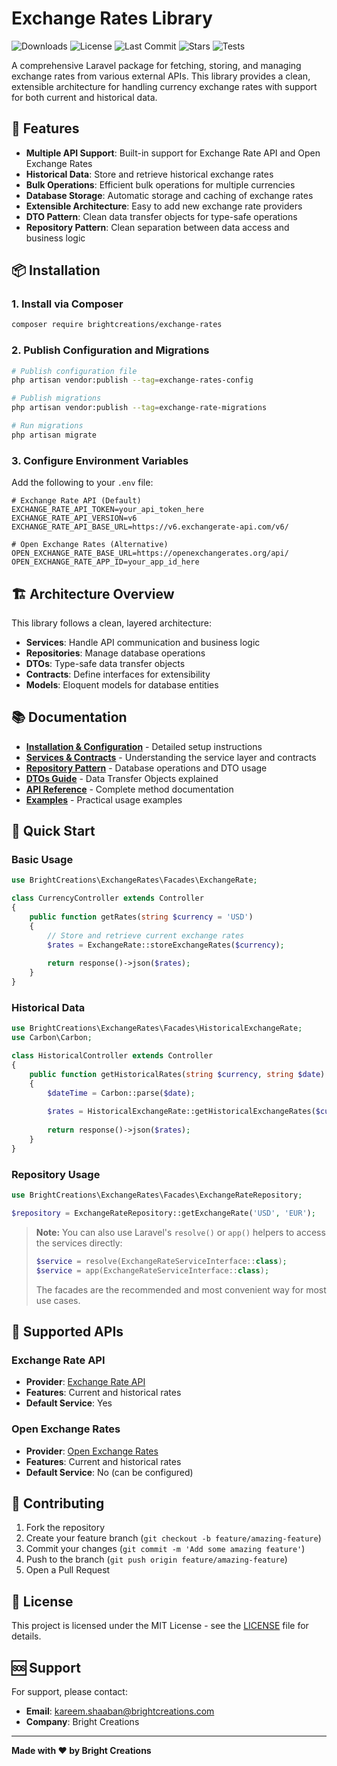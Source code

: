 # Exchange Rates Library

![Downloads](https://img.shields.io/github/downloads/BrightCreations/exchange-rates/total)
![License](https://img.shields.io/github/license/BrightCreations/exchange-rates)
![Last Commit](https://img.shields.io/github/last-commit/BrightCreations/exchange-rates)
![Stars](https://img.shields.io/github/stars/BrightCreations/exchange-rates?style=social)
![Tests](https://img.shields.io/github/actions/workflow/status/BrightCreations/exchange-rates/tests.yml?label=tests)

A comprehensive Laravel package for fetching, storing, and managing exchange rates from various external APIs. This library provides a clean, extensible architecture for handling currency exchange rates with support for both current and historical data.

## 🚀 Features

- **Multiple API Support**: Built-in support for Exchange Rate API and Open Exchange Rates
- **Historical Data**: Store and retrieve historical exchange rates
- **Bulk Operations**: Efficient bulk operations for multiple currencies
- **Database Storage**: Automatic storage and caching of exchange rates
- **Extensible Architecture**: Easy to add new exchange rate providers
- **DTO Pattern**: Clean data transfer objects for type-safe operations
- **Repository Pattern**: Clean separation between data access and business logic

## 📦 Installation

### 1. Install via Composer

```bash
composer require brightcreations/exchange-rates
```

### 2. Publish Configuration and Migrations

```bash
# Publish configuration file
php artisan vendor:publish --tag=exchange-rates-config

# Publish migrations
php artisan vendor:publish --tag=exchange-rate-migrations

# Run migrations
php artisan migrate
```

### 3. Configure Environment Variables

Add the following to your `.env` file:

```env
# Exchange Rate API (Default)
EXCHANGE_RATE_API_TOKEN=your_api_token_here
EXCHANGE_RATE_API_VERSION=v6
EXCHANGE_RATE_API_BASE_URL=https://v6.exchangerate-api.com/v6/

# Open Exchange Rates (Alternative)
OPEN_EXCHANGE_RATE_BASE_URL=https://openexchangerates.org/api/
OPEN_EXCHANGE_RATE_APP_ID=your_app_id_here
```

## 🏗️ Architecture Overview

This library follows a clean, layered architecture:

- **Services**: Handle API communication and business logic
- **Repositories**: Manage database operations
- **DTOs**: Type-safe data transfer objects
- **Contracts**: Define interfaces for extensibility
- **Models**: Eloquent models for database entities

## 📚 Documentation

- **[Installation & Configuration](docs/installation.md)** - Detailed setup instructions
- **[Services & Contracts](docs/services.md)** - Understanding the service layer and contracts
- **[Repository Pattern](docs/repository.md)** - Database operations and DTO usage
- **[DTOs Guide](docs/dtos.md)** - Data Transfer Objects explained
- **[API Reference](docs/api-reference.md)** - Complete method documentation
- **[Examples](docs/examples.md)** - Practical usage examples

## 🔧 Quick Start

### Basic Usage

```php
use BrightCreations\ExchangeRates\Facades\ExchangeRate;

class CurrencyController extends Controller
{
    public function getRates(string $currency = 'USD')
    {
        // Store and retrieve current exchange rates
        $rates = ExchangeRate::storeExchangeRates($currency);
        
        return response()->json($rates);
    }
}
```

### Historical Data

```php
use BrightCreations\ExchangeRates\Facades\HistoricalExchangeRate;
use Carbon\Carbon;

class HistoricalController extends Controller
{
    public function getHistoricalRates(string $currency, string $date)
    {
        $dateTime = Carbon::parse($date);
        
        $rates = HistoricalExchangeRate::getHistoricalExchangeRates($currency, $dateTime);
        
        return response()->json($rates);
    }
}
```

### Repository Usage

```php
use BrightCreations\ExchangeRates\Facades\ExchangeRateRepository;

$repository = ExchangeRateRepository::getExchangeRate('USD', 'EUR');
```

> **Note:** You can also use Laravel's `resolve()` or `app()` helpers to access the services directly:
>
> ```php
> $service = resolve(ExchangeRateServiceInterface::class);
> $service = app(ExchangeRateServiceInterface::class);
> ```
> The facades are the recommended and most convenient way for most use cases.

## 🔌 Supported APIs

### Exchange Rate API
- **Provider**: [Exchange Rate API](https://www.exchangerate-api.com/)
- **Features**: Current and historical rates
- **Default Service**: Yes

### Open Exchange Rates
- **Provider**: [Open Exchange Rates](https://openexchangerates.org/)
- **Features**: Current and historical rates
- **Default Service**: No (can be configured)

## 🤝 Contributing

1. Fork the repository
2. Create your feature branch (`git checkout -b feature/amazing-feature`)
3. Commit your changes (`git commit -m 'Add some amazing feature'`)
4. Push to the branch (`git push origin feature/amazing-feature`)
5. Open a Pull Request

## 📄 License

This project is licensed under the MIT License - see the [LICENSE](LICENSE) file for details.

## 🆘 Support

For support, please contact:
- **Email**: kareem.shaaban@brightcreations.com
- **Company**: Bright Creations

---

**Made with ❤️ by Bright Creations**

